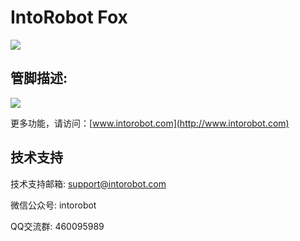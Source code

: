 # IntoRobot Fox

![](https://img.alicdn.com/imgextra/i2/83713066/TB2A9Wdaqe5V1Bjy1zjXXa08VXa_!!83713066.png)
## 管脚描述:

![](https://img.alicdn.com/imgextra/i2/83713066/TB2MwOhaqi5V1BjSspeXXcWPFXa_!!83713066.png)

更多功能，请访问：[www.intorobot.com](http://www.intorobot.com)

## 技术支持
技术支持邮箱:		support@intorobot.com

微信公众号:		intorobot

QQ交流群:		460095989
